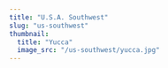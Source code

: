 ```yaml
---
title: "U.S.A. Southwest"
slug: "us-southwest"
thumbnail:
  title: "Yucca"
  image_src: "/us-southwest/yucca.jpg"
---
```

